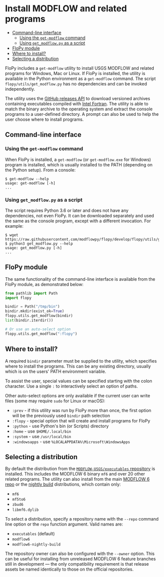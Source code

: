 # Install MODFLOW and related programs

<!-- START doctoc generated TOC please keep comment here to allow auto update -->
<!-- DON'T EDIT THIS SECTION, INSTEAD RE-RUN doctoc TO UPDATE -->


- [Command-line interface](#command-line-interface)
  - [Using the `get-modflow` command](#using-the-get-modflow-command)
  - [Using `get_modflow.py` as a script](#using-get_modflowpy-as-a-script)
- [FloPy module](#flopy-module)
- [Where to install?](#where-to-install)
- [Selecting a distribution](#selecting-a-distribution)

<!-- END doctoc generated TOC please keep comment here to allow auto update -->

FloPy includes a `get-modflow` utility to install USGS MODFLOW and related programs for Windows, Mac or Linux. If FloPy is installed, the utility is available in the Python environment as a `get-modflow` command. The script `flopy/utils/get_modflow.py` has no dependencies and can be invoked independently.

The utility uses the [GitHub releases API](https://docs.github.com/en/rest/releases) to download versioned archives containing executables compiled with [Intel Fortran](https://www.intel.com/content/www/us/en/developer/tools/oneapi/fortran-compiler.html). The utility is able to match the binary archive to the operating system and extract the console programs to a user-defined directory. A prompt can also be used to help the user choose where to install programs.

## Command-line interface

### Using the `get-modflow` command

When FloPy is installed, a `get-modflow` (or `get-modflow.exe` for Windows) program is installed, which is usually installed to the PATH (depending on the Python setup). From a console:

```console
$ get-modflow --help
usage: get-modflow [-h]
...
```

### Using `get_modflow.py` as a script

The script requires Python 3.6 or later and does not have any dependencies, not even FloPy. It can be downloaded separately and used the same as the console program, except with a different invocation. For example:

```console
$ wget https://raw.githubusercontent.com/modflowpy/flopy/develop/flopy/utils/get_modflow.py
$ python3 get_modflow.py --help
usage: get_modflow.py [-h]
...
```

## FloPy module

The same functionality of the command-line interface is available from the FloPy module, as demonstrated below:

```python
from pathlib import Path
import flopy

bindir = Path("/tmp/bin")
bindir.mkdir(exist_ok=True)
flopy.utils.get_modflow(bindir)
list(bindir.iterdir())

# Or use an auto-select option
flopy.utils.get_modflow(":flopy")
```

## Where to install?

A required `bindir` parameter must be supplied to the utility, which specifies where to install the programs. This can be any existing directory, usually which is on the users' PATH environment variable.

To assist the user, special values can be specified starting with the colon character. Use a single `:` to interactively select an option of paths.

Other auto-select options are only available if the current user can write files (some may require `sudo` for Linux or macOS):
 - `:prev` - if this utility was run by FloPy more than once, the first option will be the previously used `bindir` path selection
 - `:flopy` - special option that will create and install programs for FloPy
 - `:python` - use Python's bin (or Scripts) directory
 - `:home` - use `$HOME/.local/bin`
 - `:system` - use `/usr/local/bin`
 - `:windowsapps` - use `%LOCALAPPDATA%\Microsoft\WindowsApps`

## Selecting a distribution

By default the distribution from the [`MODFLOW-USGS/executables` repository](https://github.com/MODFLOW-USGS/executables) is installed. This includes the MODFLOW 6 binary `mf6` and over 20 other related programs. The utility can also install from the main [MODFLOW 6 repo](https://github.com/MODFLOW-USGS/modflow6) or the [nightly build](https://github.com/MODFLOW-USGS/modflow6-nightly-build) distributions, which contain only:

- `mf6`
- `mf5to6`
- `zbud6`
- `libmf6.dylib`

To select a distribution, specify a repository name with the `--repo` command line option or the `repo` function argument. Valid names are:

- `executables` (default)
- `modflow6`
- `modflow6-nightly-build`

The repository owner can also be configured with the `--owner` option. This can be useful for installing from unreleased MODFLOW 6 feature branches still in development &mdash; the only compatibility requirement is that release assets be named identically to those on the official repositories.
